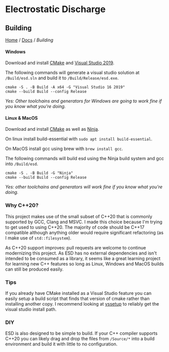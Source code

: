 # Electrostatic Discharge

## Building

[Home](../README.md) / [Docs](./Readme.md) / *Building*

#### Windows

Download and install [CMake](https://cmake.org/) and [Visual Studio 2019](https://visualstudio.microsoft.com/vs/older-downloads/).

The following commands will generate a visual studio solution at `/Build/esd.sln` and build it to `/Build/Release/esd.exe`.

```
cmake -S . -B Build -A x64 -G "Visual Studio 16 2019"
cmake --build Build --config Release
```

*Yes: Other toolchains and generators for Windows are going to work fine if you know what you're doing.*

#### Linux & MacOS

Download and install [CMake](https://cmake.org/) as well as [Ninja](https://ninja-build.org/).

On linux install build-essential with `sudo apt install build-essential`.

On MacOS install gcc using brew with `brew install gcc`.

The following commands will build esd using the Ninja build system and gcc into `/Build/esd`.
```
cmake -S . -B Build -G "Ninja"
cmake --build Build --config Release
```

*Yes: other toolchains and generators will work fine if you know what you're doing.*

### Why C++20?

This project makes use of the small subset of C++20 that is commonly supported by GCC, Clang and MSVC. I made this choice because I'm trying to get used to using C++20. The majority of code should be C++17 compatible although anything older would require significant refactoring (as I make use of `std::filesystem`).

As C++20 support improves: pull requests are welcome to continue modernizing this project. As ESD has no external dependencies and isn't intended to be consumed as a library, it seems like a great learning project for learning new C++ features so long as Linux, Windows and MacOS builds can still be produced easily.

### Tips

If you already have CMake installed as a Visual Studio feature you can easily setup a build script that finds that version of cmake rather than installing another copy. I recommend looking at [vssetup](https://github.com/microsoft/vssetup.powershell) to reliably get the visual studio install path.

### DIY

ESD is also designed to be simple to build. If your C++ compiler supports C++20 you can likely drag and drop the files from `/Source/*` into a build environment and build it with little to no configuration.
